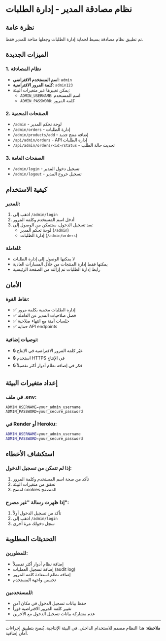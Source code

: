 # نظام مصادقة المدير - إدارة الطلبات

## نظرة عامة
تم تطبيق نظام مصادقة بسيط لحماية إدارة الطلبات وجعلها متاحة للمدير فقط.

## الميزات الجديدة

### 1. نظام المصادقة
- **اسم المستخدم الافتراضي**: `admin`
- **كلمة المرور الافتراضية**: `admin123`
- يمكن تغييرها عبر متغيرات البيئة:
  - `ADMIN_USERNAME`: اسم المستخدم
  - `ADMIN_PASSWORD`: كلمة المرور

### 2. الصفحات المحمية
- `/admin` - لوحة تحكم المدير
- `/admin/orders` - إدارة الطلبات
- `/admin/products/add` - إضافة منتج جديد
- `/api/admin/orders` - API إدارة الطلبات
- `/api/admin/orders/<id>/status` - تحديث حالة الطلب

### 3. الصفحات العامة
- `/admin/login` - تسجيل دخول المدير
- `/admin/logout` - تسجيل خروج المدير

## كيفية الاستخدام

### للمدير:
1. اذهب إلى `/admin/login`
2. أدخل اسم المستخدم وكلمة المرور
3. بعد تسجيل الدخول، ستتمكن من الوصول إلى:
   - لوحة تحكم المدير (`/admin`)
   - إدارة الطلبات (`/admin/orders`)

### للعاملة:
- لا يمكنها الوصول إلى إدارة الطلبات
- يمكنها فقط إدارة المنتجات من خلال المسارات العادية
- رابط إدارة الطلبات تم إزالته من الصفحة الرئيسية

## الأمان

### نقاط القوة:
- ✅ إدارة الطلبات محمية بكلمة مرور
- ✅ فصل صلاحيات المدير عن العاملة
- ✅ جلسات آمنة مع انتهاء صلاحية
- ✅ حماية API endpoints

### توصيات إضافية:
- 🔒 غيّر كلمة المرور الافتراضية في الإنتاج
- 🔒 استخدم HTTPS في الإنتاج
- 🔒 فكر في إضافة نظام أدوار أكثر تفصيلاً

## إعداد متغيرات البيئة

### في ملف .env:
```env
ADMIN_USERNAME=your_admin_username
ADMIN_PASSWORD=your_secure_password
```

### في Render أو Heroku:
```bash
ADMIN_USERNAME=your_admin_username
ADMIN_PASSWORD=your_secure_password
```

## استكشاف الأخطاء

### إذا لم تتمكن من تسجيل الدخول:
1. تأكد من صحة اسم المستخدم وكلمة المرور
2. تحقق من متغيرات البيئة
3. امسح cookies المتصفح

### إذا ظهرت رسالة "غير مصرح":
1. تأكد من تسجيل الدخول أولاً
2. اذهب إلى `/admin/login`
3. سجل دخولك مرة أخرى

## التحديثات المطلوبة

### للمطورين:
- إضافة نظام أدوار أكثر تفصيلاً
- إضافة تسجيل العمليات (audit log)
- إضافة نظام استعادة كلمة المرور
- تحسين واجهة المستخدم

### للمستخدمين:
- حفظ بيانات تسجيل الدخول في مكان آمن
- تغيير كلمة المرور الافتراضية فوراً
- عدم مشاركة بيانات تسجيل الدخول مع الآخرين

---

**ملاحظة**: هذا النظام مصمم للاستخدام الداخلي. في البيئة الإنتاجية، يُنصح بتطبيق إجراءات أمان إضافية.
